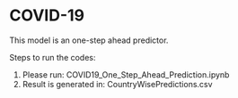 # COVID-19
This model is an one-step ahead predictor.

Steps to run the codes:
1. Please run: COVID19_One_Step_Ahead_Prediction.ipynb
2. Result is generated in: CountryWisePredictions.csv

